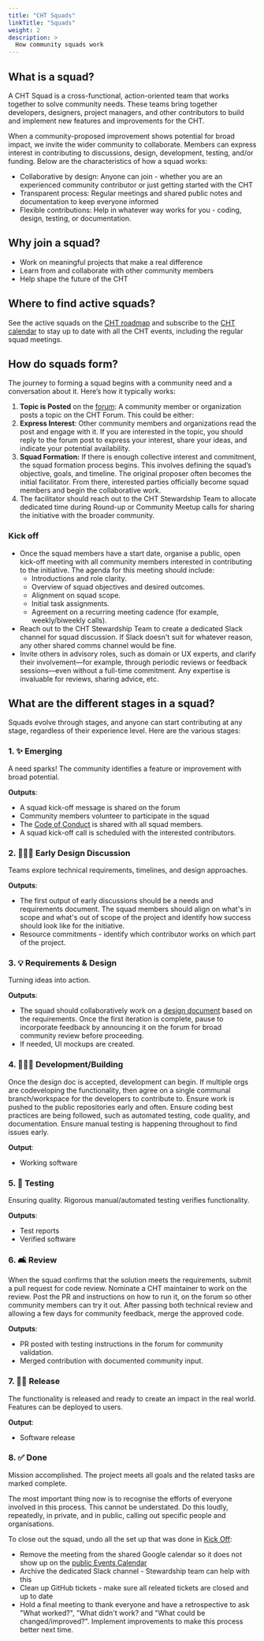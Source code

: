 ```yaml
--- 
title: "CHT Squads" 
linkTitle: "Squads"
weight: 2 
description: > 
  How community squads work
---
```


## What is a squad?

A CHT Squad is a cross-functional, action-oriented team that works together to solve community needs. These teams bring together developers, designers, project managers, and other contributors to build and implement new features and improvements for the CHT.

When a community-proposed improvement shows potential for broad impact, we invite the wider community to collaborate. Members can express interest in contributing to discussions, design, development, testing, and/or funding. Below are the characteristics of how a squad works:
- Collaborative by design: Anyone can join - whether you are an experienced community contributor or just getting started with the CHT
- Transparent process: Regular meetings and shared public notes and documentation to keep everyone informed
- Flexible contributions: Help in whatever way works for you - coding, design, testing, or documentation.

## Why join a squad?
- Work on meaningful projects that make a real difference 
- Learn from and collaborate with other community members
- Help shape the future of the CHT

## Where to find active squads?
See the active squads on the [CHT roadmap](https://github.com/orgs/medic/projects/112/views/24) and subscribe to the [CHT calendar](https://docs.communityhealthtoolkit.org/community/events/) to stay up to date with all the CHT events, including the regular squad meetings.

## How do squads form?
The journey to forming a squad begins with a community need and a conversation about it. Here’s how it typically works:
1. **Topic is Posted** on the [forum](https://forum.communityhealthtoolkit.org/c/product/squads/34): A community member or organization posts a topic on the CHT Forum. This could be either:
1. **Express Interest**: Other community members and organizations read the post and engage with it. If you are interested in the topic, you should reply to the forum post to express your interest, share your ideas, and indicate your potential availability.
1. **Squad Formation:** If there is enough collective interest and commitment, the squad formation process begins. This involves defining the squad’s objective, goals, and timeline. The original proposer often becomes the initial facilitator. From there, interested parties officially become squad members and begin the collaborative work.
1. The facilitator should reach out to the CHT Stewardship Team to allocate dedicated time during Round-up or Community Meetup calls for sharing the initiative with the broader community.

### Kick off
- Once the squad members have a start date, organise a public, open kick-off meeting with all community members interested in contributing to the initiative. The agenda for this meeting should include:
  - Introductions and role clarity.
  - Overview of squad objectives and desired outcomes.
  - Alignment on squad scope.
  - Initial task assignments.
  - Agreement on a recurring meeting cadence (for example, weekly/biweekly calls). 
- Reach out to the CHT Stewardship Team to create a dedicated Slack channel for squad discussion. If Slack doesn't suit for whatever reason, any other shared comms channel would be fine.
- Invite others in advisory roles, such as domain or UX experts, and clarify their involvement—for example, through periodic reviews or feedback sessions—even without a full-time commitment. Any expertise is invaluable for reviews, sharing advice, etc.

## What are the different stages in a squad?
Squads evolve through stages, and anyone can start contributing at any stage, regardless of their experience level. Here are the various stages:

### 1. ✨ Emerging
A need sparks! The community identifies a feature or improvement with broad potential.

  **Outputs**:
  - A squad kick-off message is shared on the forum 
  - Community members volunteer to participate in the squad
  - The [Code of Conduct](https://docs.communityhealthtoolkit.org/community/contributing/code-of-conduct/) is shared with all squad members.
  - A squad kick-off call is scheduled with the interested contributors. 

### 2. 🧑🏼‍🎨 Early Design Discussion
Teams explore technical requirements, timelines, and design approaches.

  **Outputs**:
  - The first output of early discussions should be a needs and requirements document. The squad members should align on what's in scope and what's out of scope of the project and identify how success should look like for the initiative.
  - Resource commitments - identify which contributor works on which part of the project.

### 3. 💡 Requirements & Design
Turning ideas into action. 

  **Outputs**:
  - The squad should collaboratively work on a [design document](https://docs.communityhealthtoolkit.org/community/contributing/code/design-docs/) based on the requirements. Once the first iteration is complete, pause to incorporate feedback by announcing it on the forum for broad community review before proceeding.
  - If needed, UI mockups are created.

### 4. 🧑🏽‍💻 Development/Building
Once the design doc is accepted, development can begin. If multiple orgs are codeveloping the functionality, then agree on a single communal branch/workspace for the developers to contribute to. Ensure work is pushed to the public repositories early and often. Ensure coding best practices are being followed, such as automated testing, code quality, and documentation. Ensure manual testing is happening throughout to find issues early.

  **Output**:
  - Working software

### 5. 📲 Testing
Ensuring quality. Rigorous manual/automated testing verifies functionality.

  **Outputs**:
  - Test reports
  - Verified software

### 6. 🛋️ Review
When the squad confirms that the solution meets the requirements, submit a pull request for code review. Nominate a CHT maintainer to work on the review. Post the PR and instructions on how to run it, on the forum so other community members can try it out. After passing both technical review and allowing a few days for community feedback, merge the approved code.

**Outputs**: 
- PR posted with testing instructions in the forum for community validation.
- Merged contribution with documented community input.

### 7. 💪🏼 Release
The functionality is released and ready to create an impact in the real world. Features can be deployed to users.

  **Output**:
  - Software release

### 8. ✅ Done
Mission accomplished. The project meets all goals and the related tasks are marked complete.

The most important thing now is to recognise the efforts of everyone involved in this process. This cannot be understated. Do this loudly, repeatedly, in private, and in public, calling out specific people and organisations.

To close out the squad, undo all the set up that was done in [Kick Off](#kick-off):
- Remove the meeting from the shared Google calendar so it does not show up on the [public Events Calendar](/community/events/)  
- Archive the dedicated Slack channel - Stewardship team can help with this
- Clean up GitHub tickets - make sure all releated tickets are closed and up to date
- Hold a final meeting to thank everyone and have a retrospective to ask "What worked?", "What didn't work? and "What could be changed/improved?". Implement improvements to make this process better next time.
